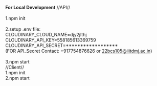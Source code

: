 **For Local Development**
//API// <br>
<br>
1.npm init<br>
<br>
2.setup .env file:<br>
  CLOUDINARY_CLOUD_NAME=djy2jlthj<br>
  CLOUDINARY_API_KEY=558185613369759<br>
  CLOUDINARY_API_SECRET=******************<br>
  (FOR API_Secret Contact: +917754876626 or 22bcs105@iiitdmj.ac.in)<br>
  <br>
3.npm start<br>
//Client//<br>
1.npm init<br>
2.npm start<br>